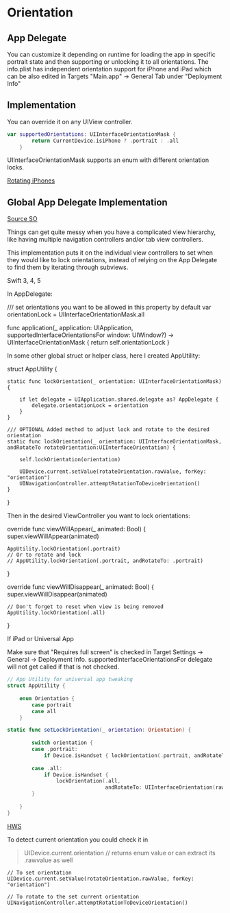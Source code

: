 # Orientation




## App Delegate

You can customize it depending on runtime for loading the app in specific portrait state and then supporting or unlocking it to all orientations.
The info.plist has independent orientation support for iPhone and iPad which can be also edited in Targets "Main.app" -> General Tab under "Deployment Info"

## Implementation

You can override it on any UIView controller.

```swift
var supportedOrientations: UIInterfaceOrientationMask {
        return CurrentDevice.isiPhone ? .portrait : .all
    }
```

UIInterfaceOrientationMask supports an enum with different orientation locks.


[Rotating iPhones](https://useyourloaf.com/blog/upside-down-and-rotating-iphones/)



## Global App Delegate Implementation


[Source SO](https://stackoverflow.com/questions/28938660/how-to-lock-orientation-of-one-view-controller-to-portrait-mode-only-in-swift/41811798#41811798)

Things can get quite messy when you have a complicated view hierarchy, like having multiple navigation controllers and/or tab view controllers.

This implementation puts it on the individual view controllers to set when they would like to lock orientations, instead of relying on the App Delegate to find them by iterating through subviews.

Swift 3, 4, 5

In AppDelegate:

/// set orientations you want to be allowed in this property by default
var orientationLock = UIInterfaceOrientationMask.all

func application(_ application: UIApplication, supportedInterfaceOrientationsFor window: UIWindow?) -> UIInterfaceOrientationMask {
        return self.orientationLock
}

In some other global struct or helper class, here I created AppUtility:

struct AppUtility {

    static func lockOrientation(_ orientation: UIInterfaceOrientationMask) {
    
        if let delegate = UIApplication.shared.delegate as? AppDelegate {
            delegate.orientationLock = orientation
        }
    }

    /// OPTIONAL Added method to adjust lock and rotate to the desired orientation
    static func lockOrientation(_ orientation: UIInterfaceOrientationMask, andRotateTo rotateOrientation:UIInterfaceOrientation) {
   
        self.lockOrientation(orientation)
    
        UIDevice.current.setValue(rotateOrientation.rawValue, forKey: "orientation")
        UINavigationController.attemptRotationToDeviceOrientation()
    }

}

Then in the desired ViewController you want to lock orientations:

 override func viewWillAppear(_ animated: Bool) {
    super.viewWillAppear(animated)
    
    AppUtility.lockOrientation(.portrait)
    // Or to rotate and lock
    // AppUtility.lockOrientation(.portrait, andRotateTo: .portrait)
    
}

override func viewWillDisappear(_ animated: Bool) {
    super.viewWillDisappear(animated)
    
    // Don't forget to reset when view is being removed
    AppUtility.lockOrientation(.all)
}

If iPad or Universal App

Make sure that "Requires full screen" is checked in Target Settings -> General -> Deployment Info. supportedInterfaceOrientationsFor delegate will not get called if that is not checked.


```swift
// App Utility for universal app tweaking
struct AppUtility {
    
    enum Orientation {
        case portrait
        case all
    }

static func setLockOrientation(_ orientation: Orientation) {
        
        switch orientation {
        case .portrait:
            if Device.isHandset { lockOrientation(.portrait, andRotateTo: .portrait) }
            
        case .all:
            if Device.isHandset {
                lockOrientation(.all,
                                andRotateTo: UIInterfaceOrientation(rawValue: UIDevice.current.orientation.rawValue) ?? .portrait) }
        }
        
    }
}
```

[HWS](https://www.hackingwithswift.com/example-code/uikit/how-to-read-the-interface-orientation-portrait-or-landscape)

To detect current orientation you could check it in 

> UIDevice.current.orientation 
// returns enum value or can extract its .rawvalue as well

```
// To set orientation 
UIDevice.current.setValue(rotateOrientation.rawValue, forKey: "orientation")

// To rotate to the set current orientation
UINavigationController.attemptRotationToDeviceOrientation()